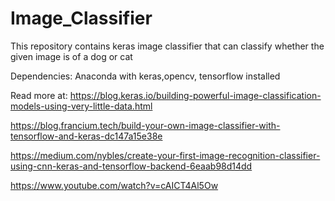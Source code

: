 # Image_Classifier
This repository contains keras image classifier that can classify whether the given image is of a dog or cat
 
Dependencies:
Anaconda with keras,opencv, tensorflow installed 

Read more at:
https://blog.keras.io/building-powerful-image-classification-models-using-very-little-data.html

https://blog.francium.tech/build-your-own-image-classifier-with-tensorflow-and-keras-dc147a15e38e

https://medium.com/nybles/create-your-first-image-recognition-classifier-using-cnn-keras-and-tensorflow-backend-6eaab98d14dd

https://www.youtube.com/watch?v=cAICT4Al5Ow
